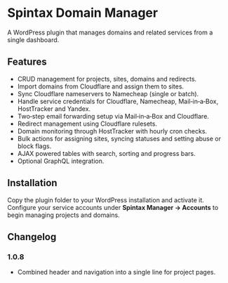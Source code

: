 # Spintax Domain Manager

A WordPress plugin that manages domains and related services from a single dashboard.

## Features

- CRUD management for projects, sites, domains and redirects.
- Import domains from Cloudflare and assign them to sites.
- Sync Cloudflare nameservers to Namecheap (single or batch).
- Handle service credentials for Cloudflare, Namecheap, Mail‑in‑a‑Box, HostTracker and Yandex.
- Two‑step email forwarding setup via Mail‑in‑a‑Box and Cloudflare.
- Redirect management using Cloudflare rulesets.
- Domain monitoring through HostTracker with hourly cron checks.
- Bulk actions for assigning sites, syncing statuses and setting abuse or block flags.
- AJAX powered tables with search, sorting and progress bars.
- Optional GraphQL integration.

## Installation

Copy the plugin folder to your WordPress installation and activate it. Configure your service accounts under **Spintax Manager → Accounts** to begin managing projects and domains.

## Changelog

### 1.0.8
- Combined header and navigation into a single line for project pages.

